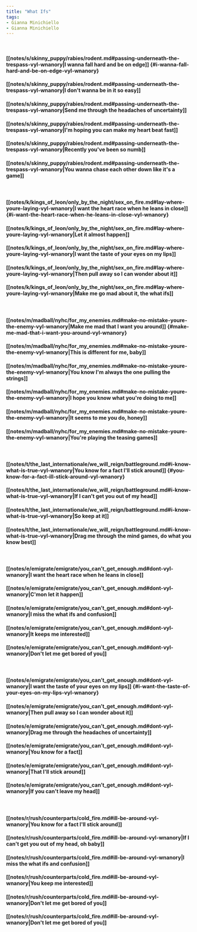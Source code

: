 ```yaml
---
title: "What Ifs"
tags:
- Gianna Minichiello
- Gianna Minichiello
---
```

&nbsp;
#### [[notes/s/skinny_puppy/rabies/rodent.md#passing-underneath-the-trespass-vyl-wnanory|I wanna fall hard and be on edge]] {#i-wanna-fall-hard-and-be-on-edge-vyl-wnanory}
#### [[notes/s/skinny_puppy/rabies/rodent.md#passing-underneath-the-trespass-vyl-wnanory|I don't wanna be in it so easy]]
#### [[notes/s/skinny_puppy/rabies/rodent.md#passing-underneath-the-trespass-vyl-wnanory|Send me through the headaches of uncertainty]]
#### [[notes/s/skinny_puppy/rabies/rodent.md#passing-underneath-the-trespass-vyl-wnanory|I'm hoping you can make my heart beat fast]]
#### [[notes/s/skinny_puppy/rabies/rodent.md#passing-underneath-the-trespass-vyl-wnanory|Recently you've been so numb]]
#### [[notes/s/skinny_puppy/rabies/rodent.md#passing-underneath-the-trespass-vyl-wnanory|You wanna chase each other down like it's a game]]
&nbsp;
#### [[notes/k/kings_of_leon/only_by_the_night/sex_on_fire.md#lay-where-youre-laying-vyl-wnanory|I want the heart race when he leans in close]] {#i-want-the-heart-race-when-he-leans-in-close-vyl-wnanory}
#### [[notes/k/kings_of_leon/only_by_the_night/sex_on_fire.md#lay-where-youre-laying-vyl-wnanory|Let it almost happen]]
#### [[notes/k/kings_of_leon/only_by_the_night/sex_on_fire.md#lay-where-youre-laying-vyl-wnanory|I want the taste of your eyes on my lips]]
#### [[notes/k/kings_of_leon/only_by_the_night/sex_on_fire.md#lay-where-youre-laying-vyl-wnanory|Then pull away so I can wonder about it]]
#### [[notes/k/kings_of_leon/only_by_the_night/sex_on_fire.md#lay-where-youre-laying-vyl-wnanory|Make me go mad about it, the what ifs]]
&nbsp;
#### [[notes/m/madball/nyhc/for_my_enemies.md#make-no-mistake-youre-the-enemy-vyl-wnanory|Make me mad that I want you around]] {#make-me-mad-that-i-want-you-around-vyl-wnanory}
#### [[notes/m/madball/nyhc/for_my_enemies.md#make-no-mistake-youre-the-enemy-vyl-wnanory|This is different for me, baby]]
#### [[notes/m/madball/nyhc/for_my_enemies.md#make-no-mistake-youre-the-enemy-vyl-wnanory|You know I'm always the one pulling the strings]]
#### [[notes/m/madball/nyhc/for_my_enemies.md#make-no-mistake-youre-the-enemy-vyl-wnanory|I hope you know what you're doing to me]]
#### [[notes/m/madball/nyhc/for_my_enemies.md#make-no-mistake-youre-the-enemy-vyl-wnanory|It seems to me you do, honey]]
#### [[notes/m/madball/nyhc/for_my_enemies.md#make-no-mistake-youre-the-enemy-vyl-wnanory|You're playing the teasing games]]
&nbsp;
#### [[notes/t/the_last_internationale/we_will_reign/battleground.md#i-know-what-is-true-vyl-wnanory|You know for a fact I'll stick around]] {#you-know-for-a-fact-ill-stick-around-vyl-wnanory}
#### [[notes/t/the_last_internationale/we_will_reign/battleground.md#i-know-what-is-true-vyl-wnanory|If I can't get you out of my head]]
#### [[notes/t/the_last_internationale/we_will_reign/battleground.md#i-know-what-is-true-vyl-wnanory|So keep at it]]
#### [[notes/t/the_last_internationale/we_will_reign/battleground.md#i-know-what-is-true-vyl-wnanory|Drag me through the mind games, do what you know best]]
&nbsp;
#### [[notes/e/emigrate/emigrate/you_can’t_get_enough.md#dont-vyl-wnanory|I want the heart race when he leans in close]]
#### [[notes/e/emigrate/emigrate/you_can’t_get_enough.md#dont-vyl-wnanory|C'mon let it happen]]
#### [[notes/e/emigrate/emigrate/you_can’t_get_enough.md#dont-vyl-wnanory|I miss the what ifs and confusion]]
#### [[notes/e/emigrate/emigrate/you_can’t_get_enough.md#dont-vyl-wnanory|It keeps me interested]]
#### [[notes/e/emigrate/emigrate/you_can’t_get_enough.md#dont-vyl-wnanory|Don't let me get bored of you]]
&nbsp;
#### [[notes/e/emigrate/emigrate/you_can’t_get_enough.md#dont-vyl-wnanory|I want the taste of your eyes on my lips]] {#i-want-the-taste-of-your-eyes-on-my-lips-vyl-wnanory}
#### [[notes/e/emigrate/emigrate/you_can’t_get_enough.md#dont-vyl-wnanory|Then pull away so I can wonder about it]]
#### [[notes/e/emigrate/emigrate/you_can’t_get_enough.md#dont-vyl-wnanory|Drag me through the headaches of uncertainty]]
#### [[notes/e/emigrate/emigrate/you_can’t_get_enough.md#dont-vyl-wnanory|You know for a fact]]
#### [[notes/e/emigrate/emigrate/you_can’t_get_enough.md#dont-vyl-wnanory|That I'll stick around]]
#### [[notes/e/emigrate/emigrate/you_can’t_get_enough.md#dont-vyl-wnanory|If you can't leave my head]]
&nbsp;
#### [[notes/r/rush/counterparts/cold_fire.md#ill-be-around-vyl-wnanory|You know for a fact I'll stick around]]
#### [[notes/r/rush/counterparts/cold_fire.md#ill-be-around-vyl-wnanory|If I can't get you out of my head, oh baby]]
#### [[notes/r/rush/counterparts/cold_fire.md#ill-be-around-vyl-wnanory|I miss the what ifs and confusion]]
#### [[notes/r/rush/counterparts/cold_fire.md#ill-be-around-vyl-wnanory|You keep me interested]]
#### [[notes/r/rush/counterparts/cold_fire.md#ill-be-around-vyl-wnanory|Don't let me get bored of you]]
#### [[notes/r/rush/counterparts/cold_fire.md#ill-be-around-vyl-wnanory|Don't let me get bored of you]]
